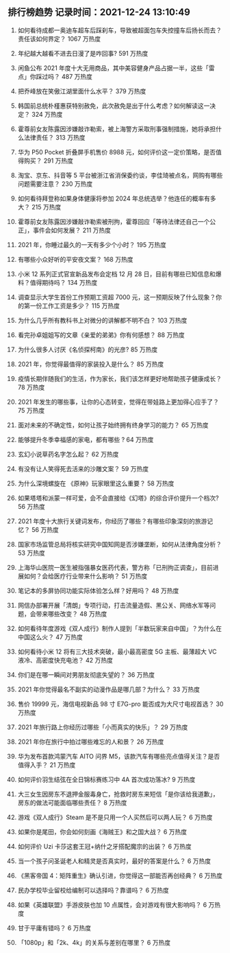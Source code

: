 
## 排行榜趋势 记录时间：2021-12-24 13:10:49
  
  1. 如何看待成都一奥迪车超车后踩刹车，导致被超面包车失控撞车后扬长而去？责任该如何界定？ 1067 万热度
    
  2. 年纪越大越看不进去日漫了是咋回事? 591 万热度
    
  3. 闲鱼公布 2021 年度十大无用商品，其中美容健身产品占据一半，这些「雷点」你踩过吗？ 487 万热度
    
  4. 把乔峰放在笑傲江湖里面什么水平？ 379 万热度
    
  5. 韩国前总统朴槿惠获特别赦免，此次赦免是出于什么考虑？如何解读这一决定？ 324 万热度
    
  6. 霍尊前女友陈露因涉嫌敲诈勒索，被上海警方采取刑事强制措施，她将承担什么法律责任？ 313 万热度
    
  7. 华为 P50 Pocket 折叠屏手机售价 8988 元，如何评价这一定价策略，是否值得购买？ 291 万热度
    
  8. 淘宝、京东、抖音等 5 平台被浙江省消保委约谈，李佳琦被点名，网购有哪些问题需要注意？ 230 万热度
    
  9. 如何看待拜登称如果身体健康将参加 2024 年总统选举？他连任的概率有多大？ 215 万热度
    
  10. 霍尊前女友陈露因涉嫌敲诈勒索被刑拘，霍尊回应「等待法律还自己一个公正」，事件会如何发展？ 211 万热度
    
  11. 2021 年，你睡过最久的一天有多少个小时？ 195 万热度
    
  12. 有哪些小众好听的平安夜文案？ 168 万热度
    
  13. 小米 12 系列正式官宣新品发布会定档 12 月 28 日，目前有哪些已知信息和爆料？值得期待吗？ 134 万热度
    
  14. 调查显示大学生首份工作预期工资超 7000 元，这一预期反映了什么现象？你的第一份工作工资是多少？ 115 万热度
    
  15. 为什么几乎所有教科书上对微分的讲解都不明不白？ 103 万热度
    
  16. 看完孙卓姐姐写的文章《亲爱的弟弟》你有何感想？ 88 万热度
    
  17. 为什么很多人讨厌《名侦探柯南》的光彦? 85 万热度
    
  18. 2021 年，你觉得最值得的家装投入是什么？ 85 万热度
    
  19. 疫情长期伴随我们的生活，作为家长，我们该怎样更好地帮助孩子健康成长？ 78 万热度
    
  20. 2021 年发生的哪些事，让你的心态转变，觉得在带娃路上更加得心应手了？ 75 万热度
    
  21. 面对未来的不确定性，如何让孩子始终拥有终身学习的能力？ 65 万热度
    
  22. 能够提升冬季幸福感的家电，都有哪些 ? 64 万热度
    
  23. 玄幻小说草药名字怎么起？ 62 万热度
    
  24. 有没有让人笑得死去活来的沙雕文案？ 59 万热度
    
  25. 为什么深境螺旋在 《原神》玩家眼里这么重要？ 58 万热度
    
  26. 如果塔塔和派蒙一样可爱，会不会直接给《幻塔》的综合评价提升一个档次? 56 万热度
    
  27. 2021 年度十大旅行关键词发布，你经历了哪些？有哪些印象深刻的旅游记忆？ 56 万热度
    
  28. 国家市场监管总局将核实研究中国知网是否涉嫌垄断，如何从法律角度分析？ 53 万热度
    
  29. 上海华山医院一医生被指强暴女医药代表，警方称「已刑拘正调查」，目前进展如何？会给医疗行业带来什么影响？ 51 万热度
    
  30. 笔记本的多屏协同功能实际体验怎么样？好用吗？ 48 万热度
    
  31. 网信办部署开展「清朗」专项行动，打击流量造假、黑公关、网络水军等问题，会带来哪些改变？ 48 万热度
    
  32. 如何看待年度游戏《双人成行》制作人提到「半数玩家来自中国」？为什么在中国这么火？ 47 万热度
    
  33. 如何看待小米 12 将有三大技术突破，最小最高密度 5G 主板、最薄超大 VC 液冷、高密度快充电池？ 42 万热度
    
  34. 你们是在哪一瞬间对男朋友彻底失望的？ 36 万热度
    
  35. 2021 年你觉得最名不副实的动漫作品是哪几部？为什么？ 33 万热度
    
  36. 售价 19999 元，海信电视新品 98 寸 E7G-pro 能否成为大尺寸电视首选？ 30 万热度
    
  37. 2021 年旅行路上你经历过哪些「小而真实的快乐」？ 29 万热度
    
  38. 2021 年你在旅行中拍过哪些难忘的人和景？ 26 万热度
    
  39. 华为发布首款鸿蒙汽车 AITO 问界 M5，该款汽车有哪些亮点值得关注？是否值得入手？ 21 万热度
    
  40. 如何评价羽生结弦在全日锦标赛练习中 4A 首次成功落冰? 9 万热度
    
  41. 大三女生因房东不退押金服毒身亡，抢救时房东来短信「是你该给我道歉」，房东的做法可能面临哪些责任？ 8 万热度
    
  42. 游戏《双人成行》Steam 是不是只用一个人买然后可以两人玩？ 6 万热度
    
  43. 如果你是尾田，你会如何刻画《海贼王》和之国大战？ 6 万热度
    
  44. 如何评价 Uzi 卡莎这套王冠+纳什之牙搭配魔宗的出装？ 6 万热度
    
  45. 当一个孩子问圣诞老人和精灵是否真实时，最好的答案是什么？ 6 万热度
    
  46. 《黑客帝国 4：矩阵重生》确认引进，你觉得这一部能否再创经典？ 6 万热度
    
  47. 民办学校毕业留校给编制可以选择吗？靠谱吗？ 6 万热度
    
  48. 如果《英雄联盟》手游皮肤也加 10 点属性，会对游戏有很大影响吗？ 6 万热度
    
  49. 甘于平庸有错吗？ 6 万热度
    
  50. 「1080p」和「2k、4k」的关系与差别在哪里？ 6 万热度
    